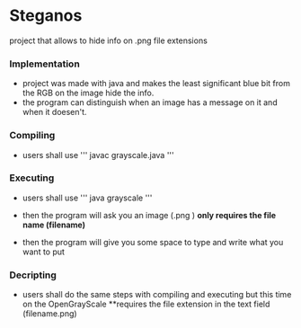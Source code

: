 # Steganos
project that allows to hide info on .png file extensions

### Implementation
* project was made with java and makes the least significant blue bit from the RGB on the image hide the info.
* the program can distinguish when an image has a message on it and when it doesen't.

### Compiling 

* users shall use 
'''
javac grayscale.java 
'''

### Executing

* users shall use
'''
java grayscale
'''

* then the program will ask you an image (.png ) **only requires the file name (filename)** 
* then the program will give you some space to type and write what you want to put

### Decripting

* users shall do the same steps with compiling and executing but this time on the OpenGrayScale **requires the file extension in the text field (filename.png)



